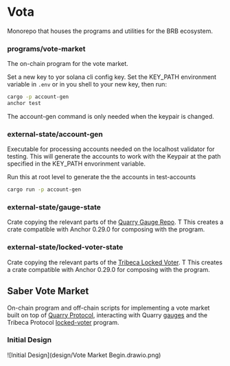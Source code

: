 # Vota

Monorepo that houses the programs and utilities for the BRB ecosystem.

### programs/vote-market
The on-chain program for the vote market. 

Set a new key to yor solana cli config key. 
Set the KEY_PATH environment variable in `.env` or in you shell to your new key, then run:

```bash
cargo -p account-gen
anchor test 
```
The account-gen command is only needed when the keypair is changed.


### external-state/account-gen
Executable for processing accounts needed on the localhost validator for testing. This
will generate the accounts to work with the Keypair at the path specified in the KEY_PATH
envorinment variable.

Run this at root level to generate the the accounts in test-accounts 
```bash
cargo run -p account-gen
```

### external-state/gauge-state
Crate copying the relevant parts of the [Quarry Gauge Repo](https://github.com/QuarryProtocol/gauge). T
This creates a crate compatible with Anchor 0.29.0 for composing with the program.

### external-state/locked-voter-state
Crate copying the relevant parts of the [Tribeca Locked Voter](https://github.com/TribecaHQ/tribeca/tree/master/programs/locked-voter). T
This creates a crate compatible with Anchor 0.29.0 for composing with the program.

## Saber Vote Market

On-chain program and off-chain scripts for implementing a vote market built on top of [Quarry Protocol](https://github.com/QuarryProtocol/quarry), interacting with Quarry [gauges](https://github.com/QuarryProtocol/gauge) and the Tribeca Protocol [locked-voter](https://github.com/TribecaHQ/tribeca/tree/master/programs/locked-voter) program.

### Initial Design
![Initial Design](design/Vote Market Begin.drawio.png)
